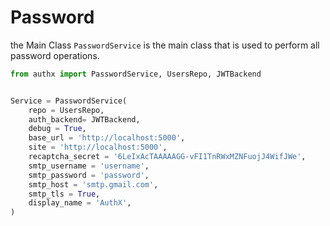 # Password

the Main Class `PasswordService` is the main class that is used to perform all
password operations.

```py
from authx import PasswordService, UsersRepo, JWTBackend


Service = PasswordService(
    repo = UsersRepo,
    auth_backend= JWTBackend,
    debug = True,
    base_url = 'http://localhost:5000',
    site = 'http://localhost:5000',
    recaptcha_secret = '6LeIxAcTAAAAAGG-vFI1TnRWxMZNFuojJ4WifJWe',
    smtp_username = 'username',
    smtp_password = 'password',
    smtp_host = 'smtp.gmail.com',
    smtp_tls = True,
    display_name = 'AuthX',
)
```
